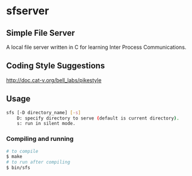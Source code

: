 # sfserver
## Simple File Server

A local file server written in C for learning Inter Process Communications.

## Coding Style Suggestions

http://doc.cat-v.org/bell_labs/pikestyle

## Usage

```sh
sfs [-D directory_name] [-s]
    D: specify directory to serve (default is current directory).
    s: run in silent mode.
```

### Compiling and running

```sh
# to compile
$ make
# to run after compiling
$ bin/sfs
```

